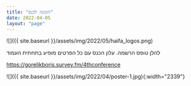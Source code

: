 ```yaml
---
title: "הזמנה לכנס"
date: 2022-04-05
layout: "page"
---
```


![]({{ site.baseurl }}/assets/img/2022/05/haifa_logos.png)

להלן טופס הרשמה. עלון הכנס עם כל הפרטים מופיע בתחתית העמוד

https://gorelikboris.survey.fm/4thconference

![]({{ site.baseurl }}/assets/img/2022/04/poster-1.jpg){:width="2339"}
